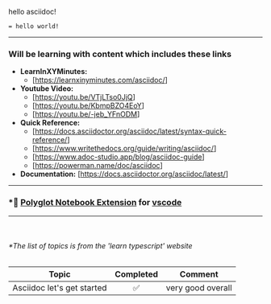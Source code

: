 hello asciidoc!

```asciidoc
= hello world!
```

---

### Will be learning with content which includes these links

- **LearnInXYMinutes:**
  - [<https://learnxinyminutes.com/asciidoc/>]
- **Youtube Video:**
  - [<https://youtu.be/VTjLTso0JjQ>]
  - [<https://youtu.be/KbmpBZO4EoY>]
  - [<https://youtu.be/-jeb_YFnODM>]
- **Quick Reference:**
  - [<https://docs.asciidoctor.org/asciidoc/latest/syntax-quick-reference/>]
  - [<https://www.writethedocs.org/guide/writing/asciidoc/>]
  - [<https://www.adoc-studio.app/blog/asciidoc-guide>]
  - [<https://powerman.name/doc/asciidoc>]
- **Documentation:** [<https://docs.asciidoctor.org/asciidoc/latest/>]

---

### *📓 [Polyglot Notebook Extension](https://marketplace.visualstudio.com/items?itemName=ms-dotnettools.dotnet-interactive-vscode) for [vscode](https://code.visualstudio.com/)

---

<br/>

###### *The list of topics is from the 'learn typescript' website

|Topic | Completed | Comment|
|---|:---:|---|
|Asciidoc let's get started|✅ |very good overall|
